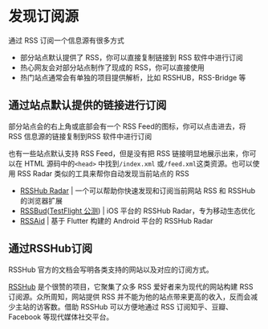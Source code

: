 # 发现订阅源


通过 RSS 订阅一个信息源有很多方式
- 部分站点默认提供了 RSS，你可以直接复制链接到 RSS 软件中进行订阅
- 热心网友会对部分站点制作了现成的 RSS，你可以直接使用
- 热门站点通常会有单独的项目提供解析，比如 RSSHUB，RSS-Bridge 等

## 通过站点默认提供的链接进行订阅

部分站点会的右上角或底部会有一个 RSS Feed的图标，你可以点击进去，将 RSS 信息源的链接复制到RSS 软件中进行订阅

也有一些站点默认支持 RSS Feed，但是没有把 RSS 链接明显地展示出来，你可以在 HTML 源码中的`<head>` 中找到`/index.xml` 或`/feed.xml`这类资源。也可以使用 RSS Radar 类似的工具来帮你自动发现当前站点的 RSS


- [RSSHub Radar](https://github.com/DIYgod/RSSHub-Radar) | 一个可以帮助你快速发现和订阅当前网站 RSS 和 RSSHub 的浏览器扩展  
- [RSSBud](https://github.com/Cay-Zhang/RSSBud)([TestFlight 公测](https://testflight.apple.com/join/rjCVzzHP)) | iOS 平台的 RSSHub Radar，专为移动生态优化  
- [RSSAid](https://github.com/LeetaoGoooo/RSSAid) | 基于 Flutter 构建的 Android 平台的 RSSHub Radar  

## 通过RSSHub订阅

RSSHub 官方的文档会写明各类支持的网站以及对应的订阅方式。

[RSSHub](https://docs.rsshub.app/) 是个很赞的项目，它聚集了众多 RSS 爱好者来为现代的网站构建 RSS 订阅源。众所周知，网站提供 RSS 并不能为他的站点带来更高的收入，反而会减少主站的访客数。借助 RSSHub 可以方便地通过 RSS 订阅知乎、豆瓣、Facebook 等现代媒体社交平台。

